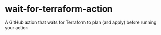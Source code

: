 # wait-for-terraform-action
A GitHub action that waits for Terraform to plan (and apply) before running your action
